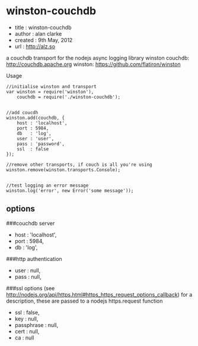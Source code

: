 winston-couchdb
===============

-  title       : winston-couchdb
-  author      : alan clarke
-  created     : 9th May, 2012
-  url         : http://alz.so

a couchdb transport for the nodejs async logging library winston
couchdb:	http://couchdb.apache.org
winston:	https://github.com/flatiron/winston


Usage

	//initialise winston and transport
	var winston = require('winston'),
	    couchdb = require('./winston-couchdb');


	//add coucdh
	winston.add(couchdb, {
		host : 'localhost',
		port : 5984,
		db   : 'log',
		user : 'user',
		pass : 'password',
		ssl  : false
	});

	//remove other transports, if couch is all you're using
	winston.remove(winston.transports.Console);


	//test logging an error message
	winston.log('error', new Error('some message'));



options
-------
###couchdb server
- host       : 'localhost',
- port       : 5984,
- db         : 'log',

###http authentication
- user       : null,
- pass       : null,

###ssl options
(see http://nodejs.org/api/https.html#https_https_request_options_callback) for a description, these are passed to a nodejs https.request function
- ssl        : false,
- key        : null,
- passphrase : null,
- cert       : null,
- ca         : null